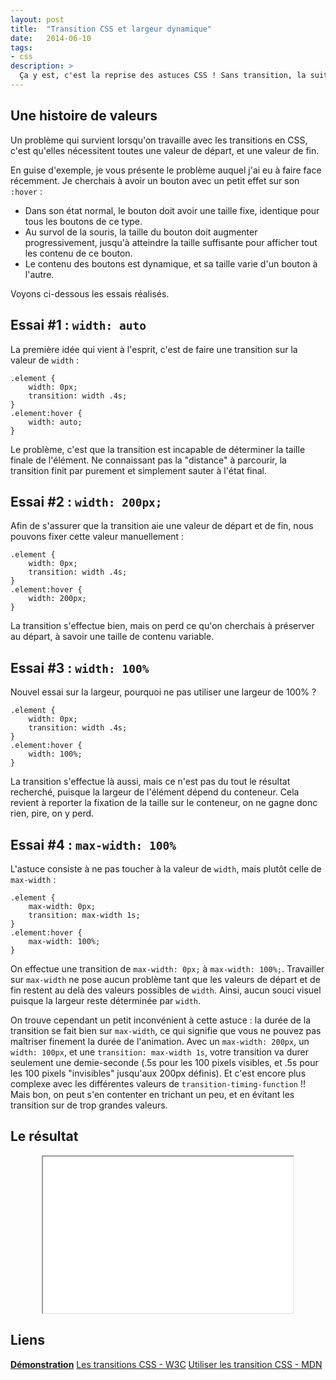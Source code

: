 ```yaml
---
layout: post
title:  "Transition CSS et largeur dynamique"
date:   2014-06-10
tags:
- css
description: >
  Ça y est, c'est la reprise des astuces CSS ! Sans transition, la suite... *kof*
---
```


## Une histoire de valeurs

Un problème qui survient lorsqu'on travaille avec les transitions en CSS, c'est qu'elles nécessitent toutes une valeur de départ, et une valeur de fin.

En guise d'exemple, je vous présente le problème auquel j'ai eu à faire face récemment. Je cherchais à avoir un bouton avec un petit effet sur son `:hover` :

 - Dans son état normal, le bouton doit avoir une taille fixe, identique pour tous les boutons de ce type.
 - Au survol de la souris, la taille du bouton doit augmenter progressivement, jusqu'à atteindre la taille suffisante pour afficher tout les contenu de ce bouton.
 - Le contenu des boutons est dynamique, et sa taille varie d'un bouton à l'autre.

Voyons ci-dessous les essais réalisés.

## Essai #1 : `width: auto`

La première idée qui vient à l'esprit, c'est de faire une transition sur la valeur de `width` :

	.element {
		width: 0px;
		transition: width .4s;
	}
	.element:hover {
		width: auto;
	}

Le problème, c'est que la transition est incapable de déterminer la taille finale de l'élément. Ne connaissant pas la "distance" à parcourir, la transition finit par purement et simplement sauter à l'état final.

## Essai #2 : `width: 200px;`

Afin de s'assurer que la transition aie une valeur de départ et de fin, nous pouvons fixer cette valeur manuellement :

	.element {
		width: 0px;
		transition: width .4s;
	}
	.element:hover {
		width: 200px;
	}

La transition s'effectue bien, mais on perd ce qu'on cherchais à préserver au départ, à savoir une taille de contenu variable.

## Essai #3 : `width: 100%`

Nouvel essai sur la largeur, pourquoi ne pas utiliser une largeur de 100% ?

	.element {
		width: 0px;
		transition: width .4s;
	}
	.element:hover {
		width: 100%;
	}

La transition s'effectue là aussi, mais ce n'est pas du tout le résultat recherché, puisque la largeur de l'élément dépend du conteneur. Cela revient à reporter la fixation de la taille sur le conteneur, on ne gagne donc rien, pire, on y perd.

## Essai #4 : `max-width: 100%`

L'astuce consiste à ne pas toucher à la valeur de `width`, mais plutôt celle de `max-width` :

	.element {
		max-width: 0px;
		transition: max-width 1s;
	}
	.element:hover {
		max-width: 100%;
	}

On effectue une transition de `max-width: 0px;` à `max-width: 100%;`. Travailler sur `max-width` ne pose aucun problème tant que les valeurs de départ et de fin restent au delà des valeurs possibles de `width`. Ainsi, aucun souci visuel puisque la largeur reste déterminée par `width`.

On trouve cependant un petit inconvénient à cette astuce : la durée de la transition se fait bien sur `max-width`, ce qui signifie que vous ne pouvez pas maîtriser finement la durée de l'animation. Avec un `max-width: 200px`, un `width: 100px`, et une `transition: max-width 1s`, votre transition va durer seulement une demie-seconde (.5s pour les 100 pixels visibles, et .5s pour les 100 pixels "invisibles" jusqu'aux 200px définis).
Et c'est encore plus complexe avec les différentes valeurs de `transition-timing-function` !! Mais bon, on peut s'en contenter en trichant un peu, et en évitant les transition sur de trop grandes valeurs.

## Le résultat
<center><iframe src="{{ site.url }}/demos/transition-css-largeur-dynamique/index.html" width="400" height="250"></iframe></center>

## Liens
[**Démonstration**](http://blog.smarchal.com/demos/transition-css-largeur-dynamique/index.html)
[Les transitions CSS - W3C](http://www.w3.org/TR/css3-transitions/)
[Utiliser les transition CSS - MDN](https://developer.mozilla.org/en-US/docs/Web/Guide/CSS/Using_CSS_transitions)